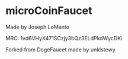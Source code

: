 microCoinFaucet
==========
Made by Joseph LoManto

MRC: 1vd6VHyX471SCzjy3bQz3ELdPkdWycDKi

Forked from DogeFaucet made by unklstewy
